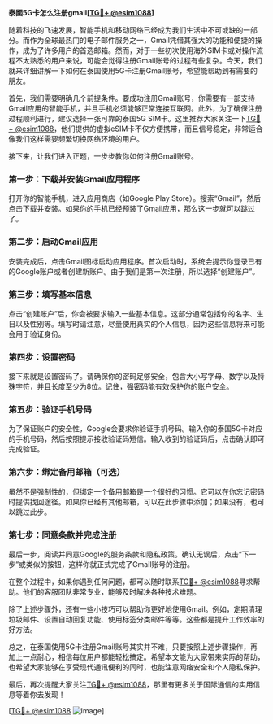 **泰國5G卡怎么注册gmail[[TG💪+ @esim1088](https://t.me/s/esim1088)]**

随着科技的飞速发展，智能手机和移动网络已经成为我们生活中不可或缺的一部分。而作为全球最热门的电子邮件服务之一，Gmail凭借其强大的功能和便捷的操作，成为了许多用户的首选邮箱。然而，对于一些初次使用海外SIM卡或对操作流程不太熟悉的用户来说，可能会觉得注册Gmail账号的过程有些复杂。今天，我们就来详细讲解一下如何在泰国使用5G卡注册Gmail账号，希望能帮助到有需要的朋友。

首先，我们需要明确几个前提条件。要成功注册Gmail账号，你需要有一部支持Gmail应用的智能手机，并且手机必须能够正常连接互联网。此外，为了确保注册过程顺利进行，建议选择一张可靠的泰国5G SIM卡。这里推荐大家关注一下[TG💪+ @esim1088](https://t.me/s/esim1088)，他们提供的虚拟eSIM卡不仅方便携带，而且信号稳定，非常适合像我们这样需要频繁切换网络环境的用户。

接下来，让我们进入正题，一步步教你如何注册Gmail账号。

### 第一步：下载并安装Gmail应用程序

打开你的智能手机，进入应用商店（如Google Play Store）。搜索“Gmail”，然后点击下载并安装。如果你的手机已经预装了Gmail应用，那么这一步就可以跳过了。

### 第二步：启动Gmail应用

安装完成后，点击Gmail图标启动应用程序。首次启动时，系统会提示你登录已有的Google账户或者创建新账户。由于我们是第一次注册，所以选择“创建账户”。

### 第三步：填写基本信息

点击“创建账户”后，你会被要求输入一些基本信息。这部分通常包括你的名字、生日以及性别等。填写时请注意，尽量使用真实的个人信息，因为这些信息将来可能会用于验证身份。

### 第四步：设置密码

接下来就是设置密码了。请确保你的密码足够安全，包含大小写字母、数字以及特殊字符，并且长度至少为8位。记住，强密码能有效保护你的账户安全。

### 第五步：验证手机号码

为了保证账户的安全性，Google会要求你验证手机号码。输入你的泰国5G卡对应的手机号码，然后按照提示接收验证码短信。输入收到的验证码后，点击确认即可完成验证。

### 第六步：绑定备用邮箱（可选）

虽然不是强制性的，但绑定一个备用邮箱是一个很好的习惯。它可以在你忘记密码时提供找回途径。如果你已经有其他邮箱，可以在此步骤中添加；如果没有，也可以跳过此步。

### 第七步：同意条款并完成注册

最后一步，阅读并同意Google的服务条款和隐私政策。确认无误后，点击“下一步”或类似的按钮，这样你就正式完成了Gmail账号的注册。

在整个过程中，如果你遇到任何问题，都可以随时联系[TG💪+ @esim1088](https://t.me/s/esim1088)寻求帮助。他们的客服团队非常专业，能够及时解决各种技术难题。

除了上述步骤外，还有一些小技巧可以帮助你更好地使用Gmail。例如，定期清理垃圾邮件、设置自动回复功能、使用标签分类邮件等等。这些都是提升工作效率的好方法。

总之，在泰国使用5G卡注册Gmail账号其实并不难，只要按照上述步骤操作，再加上一点耐心，相信每位用户都能轻松搞定。希望本文能为大家带来实际的帮助，也希望大家能够在享受现代通讯便利的同时，也能注意网络安全和个人隐私保护。

最后，再次提醒大家关注[TG💪+ @esim1088](https://t.me/s/esim1088)，那里有更多关于国际通信的实用信息等着你去发现！

[[TG💪+ @esim1088](https://t.me/s/esim1088) ![Image](https://i.postimg.cc/4NQfJmqS/Snipaste-2025-05-13-00-14-12.png)]